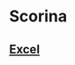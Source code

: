 # Scorina
## [Excel](https://docs.google.com/spreadsheets/d/1RtOb6Z6r_TzXR0rx1hhgtAY_w3SURjlxMLN5UfzFWtQ/edit?gid=0#gid=0)

###
